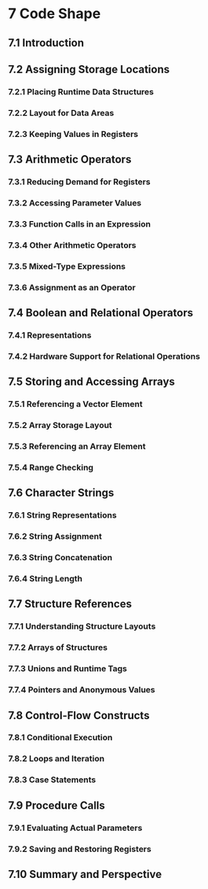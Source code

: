 # 7 Code Shape
## 7.1 Introduction
## 7.2 Assigning Storage Locations
### 7.2.1 Placing Runtime Data Structures
### 7.2.2 Layout for Data Areas
### 7.2.3 Keeping Values in Registers
## 7.3 Arithmetic Operators
### 7.3.1 Reducing Demand for Registers
### 7.3.2 Accessing Parameter Values
### 7.3.3 Function Calls in an Expression
### 7.3.4 Other Arithmetic Operators
### 7.3.5 Mixed-Type Expressions
### 7.3.6 Assignment as an Operator
## 7.4 Boolean and Relational Operators
### 7.4.1 Representations
### 7.4.2 Hardware Support for Relational Operations
## 7.5 Storing and Accessing Arrays
### 7.5.1 Referencing a Vector Element
### 7.5.2 Array Storage Layout
### 7.5.3 Referencing an Array Element
### 7.5.4 Range Checking
## 7.6 Character Strings
### 7.6.1 String Representations
### 7.6.2 String Assignment
### 7.6.3 String Concatenation
### 7.6.4 String Length
## 7.7 Structure References
### 7.7.1 Understanding Structure Layouts
### 7.7.2 Arrays of Structures
### 7.7.3 Unions and Runtime Tags
### 7.7.4 Pointers and Anonymous Values
## 7.8 Control-Flow Constructs
### 7.8.1 Conditional Execution
### 7.8.2 Loops and Iteration
### 7.8.3 Case Statements
## 7.9 Procedure Calls
### 7.9.1 Evaluating Actual Parameters
### 7.9.2 Saving and Restoring Registers
## 7.10 Summary and Perspective
